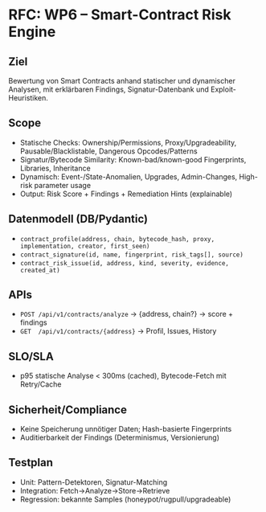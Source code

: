 # RFC: WP6 – Smart-Contract Risk Engine

## Ziel
Bewertung von Smart Contracts anhand statischer und dynamischer Analysen, mit erklärbaren Findings, Signatur-Datenbank und Exploit-Heuristiken.

## Scope
- Statische Checks: Ownership/Permissions, Proxy/Upgradeability, Pausable/Blacklistable, Dangerous Opcodes/Patterns
- Signatur/Bytecode Similarity: Known-bad/known-good Fingerprints, Libraries, Inheritance
- Dynamisch: Event-/State-Anomalien, Upgrades, Admin-Changes, High-risk parameter usage
- Output: Risk Score + Findings + Remediation Hints (explainable)

## Datenmodell (DB/Pydantic)
- `contract_profile(address, chain, bytecode_hash, proxy, implementation, creator, first_seen)`
- `contract_signature(id, name, fingerprint, risk_tags[], source)`
- `contract_risk_issue(id, address, kind, severity, evidence, created_at)`

## APIs
- `POST /api/v1/contracts/analyze` → {address, chain?} → score + findings
- `GET  /api/v1/contracts/{address}` → Profil, Issues, History

## SLO/SLA
- p95 statische Analyse < 300ms (cached), Bytecode-Fetch mit Retry/Cache

## Sicherheit/Compliance
- Keine Speicherung unnötiger Daten; Hash-basierte Fingerprints
- Auditierbarkeit der Findings (Determinismus, Versionierung)

## Testplan
- Unit: Pattern-Detektoren, Signatur-Matching
- Integration: Fetch→Analyze→Store→Retrieve
- Regression: bekannte Samples (honeypot/rugpull/upgradeable)
